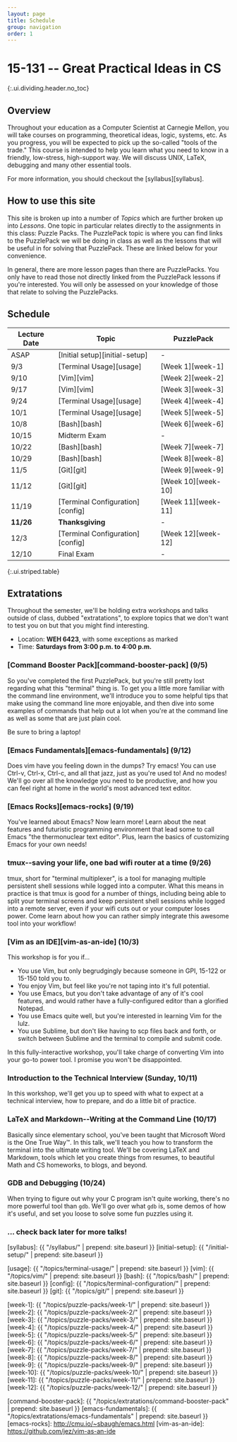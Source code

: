 ```yaml
---
layout: page
title: Schedule
group: navigation
order: 1
---
```


# 15-131 -- Great Practical Ideas in CS
{:.ui.dividing.header.no_toc}

## Overview

Throughout your education as a Computer Scientist at Carnegie Mellon, you will
take courses on programming, theoretical ideas, logic, systems, etc. As you
progress, you will be expected to pick up the so-called "tools of the trade."
This course is intended to help you learn what you need to know in a friendly,
low-stress, high-support way. We will discuss UNIX, LaTeX, debugging and many
other essential tools.

For more information, you should checkout the [syllabus][syllabus].


## How to use this site

This site is broken up into a number of _Topics_ which are further broken up
into _Lessons_. One topic in particular relates directly to the assignments in
this class: Puzzle Packs. The PuzzlePack topic is where you can find links to
the PuzzlePack we will be doing in class as well as the lessons that will be
useful in for solving that PuzzlePack. These are linked below for your
convenience.

In general, there are more lesson pages than there are PuzzlePacks. You only
have to read those not directly linked from the PuzzlePack lessons if you're
interested. You will only be assessed on your knowledge of those that relate to
solving the PuzzlePacks.


## Schedule

| Lecture Date | Topic                            | PuzzlePack         |
| ------------ | -------------------------------- | ------------------ |
| ASAP         | [Initial setup][initial-setup]   | -                  |
| 9/3          | [Terminal Usage][usage]          | [Week 1][week-1]   |
| 9/10         | [Vim][vim]                       | [Week 2][week-2]   |
| 9/17         | [Vim][vim]                       | [Week 3][week-3]   |
| 9/24         | [Terminal Usage][usage]          | [Week 4][week-4]   |
| 10/1         | [Terminal Usage][usage]          | [Week 5][week-5]   |
| 10/8         | [Bash][bash]                     | [Week 6][week-6]   |
| 10/15        | Midterm Exam                     | -                  |
| 10/22        | [Bash][bash]                     | [Week 7][week-7]   |
| 10/29        | [Bash][bash]                     | [Week 8][week-8]   |
| 11/5         | [Git][git]                       | [Week 9][week-9]   |
| 11/12        | [Git][git]                       | [Week 10][week-10] |
| 11/19        | [Terminal Configuration][config] | [Week 11][week-11] |
| __11/26__    | __Thanksgiving__                 | -                  |
| 12/3         | [Terminal Configuration][config] | [Week 12][week-12] |
| 12/10        | Final Exam                       | -                  |
{:.ui.striped.table}

## Extratations

Throughout the semester, we'll be holding extra workshops and talks outside of
class, dubbed "extratations", to explore topics that we don't want to test you
on but that you might find interesting.

- Location: __WEH 6423__, with some exceptions as marked
- Time: __Saturdays from 3:00 p.m. to 4:00 p.m.__

### [Command Booster Pack][command-booster-pack] (9/5)

So you've completed the first PuzzlePack, but you're still pretty lost regarding
what this "terminal" thing is. To get you a little more familiar with the
command line environment, we'll introduce you to some helpful tips that make
using the command line more enjoyable, and then dive into some examples of
commands that help out a lot when you're at the command line as well as some
that are just plain cool.

Be sure to bring a laptop!

### [Emacs Fundamentals][emacs-fundamentals] (9/12)

Does vim have you feeling down in the dumps? Try emacs! You can use Ctrl-v,
Ctrl-x, Ctrl-c, and all that jazz, just as you're used to! And no modes! We'll
go over all the knowledge you need to be productive, and how you can feel right
at home in the world's most advanced text editor.

### [Emacs Rocks][emacs-rocks] (9/19)

You've learned about Emacs? Now learn more! Learn about the neat features and
futuristic programming environment that lead some to call Emacs "the
thermonuclear text editor". Plus, learn the basics of customizing Emacs for your
own needs!

### tmux--saving your life, one bad wifi router at a time (9/26)

tmux, short for "terminal multiplexer", is a tool for managing multiple
persistent shell sessions while logged into a computer. What this means in
practice is that tmux is good for a number of things, including being able to
split your terminal screens and keep persistent shell sessions while logged into
a remote server, even if your wifi cuts out or your computer loses power. Come
learn about how you can rather simply integrate this awesome tool into your
workflow!

### [Vim as an IDE][vim-as-an-ide] (10/3)

This workshop is for you if...

- You use Vim, but only begrudgingly because someone in GPI, 15-122 or 15-150
  told you to.
- You enjoy Vim, but feel like you're not taping into it's full potential.
- You use Emacs, but you don't take advantage of any of it's cool features, and
  would rather have a fully-configured editor than a glorified Notepad.
- You use Emacs quite well, but you're interested in learning Vim for the lulz.
- You use Sublime, but don't like having to scp files back and forth, or switch
  between Sublime and the terminal to compile and submit code.

In this fully-interactive workshop, you'll take charge of converting Vim into
your go-to power tool. I promise you won't be disappointed.

### Introduction to the Technical Interview (Sunday, 10/11)

In this workshop, we'll get you up to speed with what to expect at a technical
interview, how to prepare, and do a little bit of practice.

### LaTeX and Markdown--Writing at the Command Line (10/17)

Basically since elementary school, you've been taught that Microsoft Word is the
One True Way™. In this talk, we'll teach you how to transform the terminal into
the ultimate writing tool. We'll be covering LaTeX and Markdown, tools which let
you create things from resumes, to beautiful Math and CS homeworks, to blogs,
and beyond.

### GDB and Debugging (10/24)

When trying to figure out why your C program isn't quite working, there's no
more powerful tool than `gdb`. We'll go over what `gdb` is, some demos of how
it's useful, and set you loose to solve some fun puzzles using it.

### ... check back later for more talks!


<!--
(10/31)
(11/7)
(11/14)
(11/21)
(11/28)
(12/5)
-->

[syllabus]: {{ "/syllabus/" | prepend: site.baseurl }}
[initial-setup]: {{ "/initial-setup/" | prepend: site.baseurl }}

[usage]:  {{ "/topics/terminal-usage/"         | prepend: site.baseurl }}
[vim]:    {{ "/topics/vim/"                    | prepend: site.baseurl }}
[bash]:   {{ "/topics/bash/"                   | prepend: site.baseurl }}
[config]: {{ "/topics/terminal-configuration/" | prepend: site.baseurl }}
[git]:    {{ "/topics/git/"                    | prepend: site.baseurl }}

[week-1]:  {{ "/topics/puzzle-packs/week-1/"  | prepend: site.baseurl }}
[week-2]:  {{ "/topics/puzzle-packs/week-2/"  | prepend: site.baseurl }}
[week-3]:  {{ "/topics/puzzle-packs/week-3/"  | prepend: site.baseurl }}
[week-4]:  {{ "/topics/puzzle-packs/week-4/"  | prepend: site.baseurl }}
[week-5]:  {{ "/topics/puzzle-packs/week-5/"  | prepend: site.baseurl }}
[week-6]:  {{ "/topics/puzzle-packs/week-6/"  | prepend: site.baseurl }}
[week-7]:  {{ "/topics/puzzle-packs/week-7/"  | prepend: site.baseurl }}
[week-8]:  {{ "/topics/puzzle-packs/week-8/"  | prepend: site.baseurl }}
[week-9]:  {{ "/topics/puzzle-packs/week-9/"  | prepend: site.baseurl }}
[week-10]: {{ "/topics/puzzle-packs/week-10/" | prepend: site.baseurl }}
[week-11]: {{ "/topics/puzzle-packs/week-11/" | prepend: site.baseurl }}
[week-12]: {{ "/topics/puzzle-packs/week-12/" | prepend: site.baseurl }}

[command-booster-pack]: {{ "/topics/extratations/command-booster-pack" | prepend: site.baseurl }}
[emacs-fundamentals]: {{ "/topics/extratations/emacs-fundamentals" | prepend: site.baseurl }}
[emacs-rocks]: http://cmu.io/~sbaugh/emacs.html
[vim-as-an-ide]: https://github.com/jez/vim-as-an-ide
